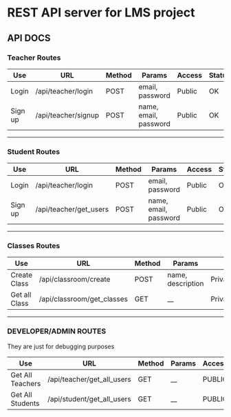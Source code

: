 # REST API server for LMS project

## API DOCS

### Teacher Routes

| Use     | URL                 | Method | Params                | Access | Status |
| ------- | ------------------- | ------ | --------------------- | ------ | ------ |
| Login   | /api/teacher/login  | POST   | email, password       | Public | OK     |
| Sign up | /api/teacher/signup | POST   | name, email, password | Public | OK     |

---

### Student Routes

| Use     | URL                    | Method | Params                | Access | Status |
| ------- | ---------------------- | ------ | --------------------- | ------ | ------ |
| Login   | /api/teacher/login     | POST   | email, password       | Public | OK     |
| Sign up | /api/teacher/get_users | POST   | name, email, password | Public | OK     |

---

### Classes Routes

| Use           | URL                        | Method | Params            | Access          | Status |
| ------------- | -------------------------- | ------ | ----------------- | --------------- | ------ |
| Create Class  | /api/classroom/create      | POST   | name, description | Private/Teacher | OK     |
| Get all Class | /api/classroom/get_classes | GET    | \_\_              | Private/Teacher | OK     |

---

### DEVELOPER/ADMIN ROUTES

They are just for debugging purposes

| Use              | URL                        | Method | Params | Access | Status |
| ---------------- | -------------------------- | ------ | ------ | ------ | ------ |
| Get All Teachers | /api/teacher/get_all_users | GET    | \_\_   | PUBLIC | OK     |
| Get All Students | /api/student/get_all_users | GET    | \_\_   | PUBLIC | OK     |
